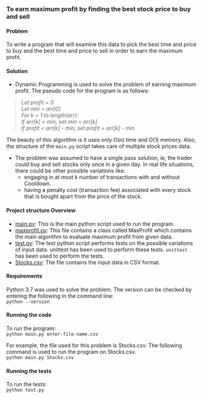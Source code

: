 ### **To earn maximum profit by finding the best stock price to buy and sell**
#### **Problem**<br />

To write a program that will examine this data to pick the best time and price to buy and the best time and price to sell in order to earn the maximum profit.

#### **Solution**<br />
- Dynamic Programming is used to solve the problem of earning maximum profit. The pseudo code for the program is as follows:<br />
><i>Let profit = 0 <br />
Let min = arr[0] <br />
For k = 1 to length(arr):<br />
 If arr[k] < min, set min = arr[k]<br />
If profit < arr[k] - min, set profit = arr[k] - min<br /></i>

The beauty of this algorithm is it uses only O(n) time and O(1) memory. Also, the structure of the `main.py` script takes care of multiple stock prices data.

- The problem was assumed to have a single pass solution, ie, the trader could buy and sell stocks only once in a given day. In real life situations, there could be other possible variations like:
    * engaging in at most k number of transactions with and without Cooldown.
    * having a penalty cost (transaction fee) associated with every stock that is bought apart from the price of the stock.

#### **Project structure Overview**<br />

- [main.py](main.py): This is the main python script used to run the program.
- [maxprofit.py](maxprofit.py): This file contains a class called MaxProfit which contains the main algorithm to evaluate maximum profit from given data.
- [test.py](test.py): The test python script performs tests on the possible variations of input data.
unittest has been used to perform these tests. `unittest` has been used to perform the tests.
- [Stocks.csv](Stocks.csv): The file contains the input data in CSV format.


#### **Requirements**<br />
Python 3.7 was used to solve the problem. The version can be checked by entering the following in the command line: <br />
`python --version` <br />

#### **Running the code**<br />
To run the program:<br />
`python main.py enter-file-name.csv`

For example, the file used for this problem is Stocks.csv. The following command is used to run the program on Stocks.csv. <br />
`python main.py Stocks.csv`

#### **Running the tests**<br />
To run the tests:<br />
`python test.py`






